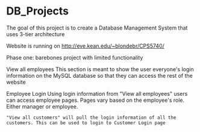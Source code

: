 # DB_Projects
The goal of this project is to create a Database Management System that uses 3-tier architecture

Website is running on http://eve.kean.edu/~blondebr/CPS5740/

Phase one: barebones project with limited functionality

  View all employees
  This section is meant to show the user everyone's login information on the MySQL database so that they can access the rest of the website
  
  Employee Login
    Using login information from "View all employees" users can access employee pages.
    Pages vary based on the employee's role. Either manager or employee.
    
    "View all customers" will pull the login information of all the customers. This can be used to login to Customer Login page
    
  




